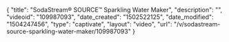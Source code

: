 {
    "title": "SodaStream&reg; SOURCE&trade; Sparkling Water Maker",
    "description": "",
    "videoid": "109987093",
    "date_created": "1502522125",
    "date_modified": "1504247456",
    "type": "captivate",
    "layout": "video",
    "url": "\/v\/sodastream-source-sparkling-water-maker\/109987093"
}